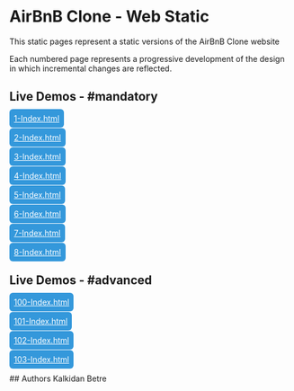 # AirBnB Clone - Web Static 

This static pages represent a static versions of the AirBnB Clone website

Each numbered page represents a progressive development of the design in which incremental changes are reflected.

## Live Demos - #mandatory
<a style="background-color: #3498db; color: #FFF; padding: 8px; border-radius: 6px" href="https://kalbetre-alx.github.io/AirBnB_clone/web_static/1-index.html">
1-Index.html
</a>
<br />
<br />
<a style="background-color: #3498db; color: #FFF; padding: 8px; border-radius: 6px" href="https://kalbetre-alx.github.io/AirBnB_clone/web_static/2-index.html">
2-Index.html
</a>
<br />
<br />
<a style="background-color: #3498db; color: #FFF; padding: 8px; border-radius: 6px" href="https://kalbetre-alx.github.io/AirBnB_clone/web_static/3-index.html">
3-Index.html
</a>
<br />
<br />
<a style="background-color: #3498db; color: #FFF; padding: 8px; border-radius: 6px" href="https://kalbetre-alx.github.io/AirBnB_clone/web_static/4-index.html">
4-Index.html
</a>
<br />
<br />
<a style="background-color: #3498db; color: #FFF; padding: 8px; border-radius: 6px" href="https://kalbetre-alx.github.io/AirBnB_clone/web_static/5-index.html">
5-Index.html
</a>
<br />
<br />
<a style="background-color: #3498db; color: #FFF; padding: 8px; border-radius: 6px" href="https://kalbetre-alx.github.io/AirBnB_clone/web_static/6-index.html">
6-Index.html
</a>
<br />
<br />
<a style="background-color: #3498db; color: #FFF; padding: 8px; border-radius: 6px" href="https://kalbetre-alx.github.io/AirBnB_clone/web_static/7-index.html">
7-Index.html
</a>
<br />
<br />
<a style="background-color: #3498db; color: #FFF; padding: 8px; border-radius: 6px" href="https://kalbetre-alx.github.io/AirBnB_clone/web_static/8-index.html">
8-Index.html
</a>

## Live Demos - #advanced
<a style="background-color: #3498db; color: #FFF; padding: 8px; border-radius: 6px" href="https://kalbetre-alx.github.io/AirBnB_clone/web_static/100-index.html">
100-Index.html
</a>
<br />
<br />
<a style="background-color: #3498db; color: #FFF; padding: 8px; border-radius: 6px" href="https://kalbetre-alx.github.io/AirBnB_clone/web_static/101-index.html">
101-Index.html
</a>
<br />
<br />
<a style="background-color: #3498db; color: #FFF; padding: 8px; border-radius: 6px" href="https://kalbetre-alx.github.io/AirBnB_clone/web_static/102-index.html">
102-Index.html
</a>
<br />
<br />
<a style="background-color: #3498db; color: #FFF; padding: 8px; border-radius: 6px" href="https://kalbetre-alx.github.io/AirBnB_clone/web_static/103-index.html">
103-Index.html
</a>
<br />
<br />
## Authors
Kalkidan Betre
